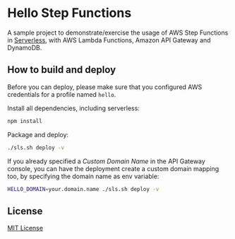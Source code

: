 # Hello Step Functions

A sample project to demonstrate/exercise the usage of AWS Step Functions
in [Serverless](https://github.com/serverless/serverless), with AWS Lambda Functions, 
Amazon API Gateway and DynamoDB.

## How to build and deploy

Before you can deploy, please make sure that you configured AWS credentials for a profile 
named ``hello``. 
 
Install all dependencies, including serverless:

```bash
npm install
```

Package and deploy:

```bash
./sls.sh deploy -v
```

If you already specified a _Custom Domain Name_ in the API Gateway console, you can 
have the deployment create a custom domain mapping too, by specifying the domain name as
env variable:

```bash
HELLO_DOMAIN=your.domain.name ./sls.sh deploy -v
```

## License

[MIT License](../blob/master/LICENSE)